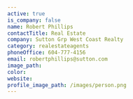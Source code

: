 ```yaml
---
active: true
is_company: false
name: Robert Phillips
contactTitle: Real Estate
company: Sutton Grp West Coast Realty
category: realestateagents
phoneOffice: 604-777-4156
email: robertphillips@sutton.com
image_path:
color:
website:
profile_image_path: /images/person.png
---
```



